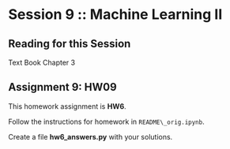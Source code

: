 # Session 9 :: Machine Learning II

## Reading for this Session
Text Book Chapter 3

## Assignment 9:  HW09
This homework assignment is **HW6**.

Follow the instructions for homework in `README\_orig.ipynb`.

Create a file **hw6\_answers.py** with your solutions.

